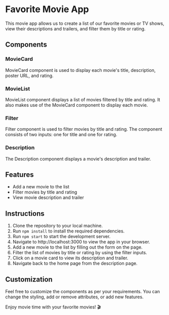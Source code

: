 # Favorite Movie App

This movie app allows us to create a list of our favorite movies or TV shows, view their descriptions and trailers, and filter them by title or rating.

## Components

### MovieCard

MovieCard component is used to display each movie's title, description, poster URL, and rating.

### MovieList

MovieList component displays a list of movies filtered by title and rating. It also makes use of the MovieCard component to display each movie.

### Filter

Filter component is used to filter movies by title and rating. The component consists of two inputs: one for title and one for rating.

### Description

The Description component displays a movie's description and trailer.

## Features

- Add a new movie to the list
- Filter movies by title and rating
- View movie description and trailer

## Instructions

1. Clone the repository to your local machine.
2. Run `npm install` to install the required dependencies.
3. Run `npm start` to start the development server.
4. Navigate to http://localhost:3000 to view the app in your browser.
5. Add a new movie to the list by filling out the form on the page.
6. Filter the list of movies by title or rating by using the filter inputs.
7. Click on a movie card to view its description and trailer.
8. Navigate back to the home page from the description page.

## Customization

Feel free to customize the components as per your requirements. You can change the styling, add or remove attributes, or add new features.

Enjoy movie time with your favorite movies! 🎬

